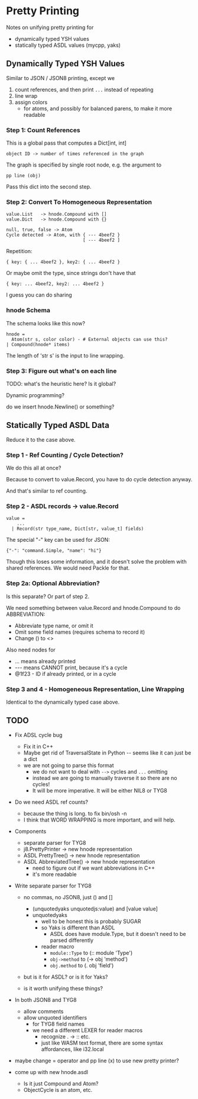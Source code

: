 Pretty Printing
===============

Notes on unifying pretty printing for 

- dynamically typed YSH values 
- statically typed ASDL values (mycpp, yaks)

## Dynamically Typed YSH Values

Similar to JSON / JSON8 printing, except we 

1. count references, and then print `...` instead of repeating
1. line wrap
1. assign colors
   - for atoms, and possibly for balanced parens, to make it more readable

### Step 1: Count References

This is a global pass that computes a Dict[int, int]

    object ID -> number of times referenced in the graph

The graph is specified by single root node, e.g. the argument to

    pp line (obj)

Pass this dict into the second step.

### Step 2: Convert To Homogeneous Representation

    value.List   -> hnode.Compound with []
    value.Dict   -> hnode.Compound with {}

    null, true, false -> Atom
    Cycle detected -> Atom, with { --- 4beef2 }
                                 [ --- 4beef2 ]

Repetition:

    { key: { ... 4beef2 }, key2: { ... 4beef2 }

Or maybe omit the type, since strings don't have that

    { key: ... 4beef2, key2: ... 4beef2 }

I guess you can do sharing

### hnode Schema

The schema looks like this now?

    hnode = 
      Atom(str s, color color) - # External objects can use this?
    | Compound(hnode* items)

The length of 'str s' is the input to line wrapping.

### Step 3: Figure out what's on each line

TODO: what's the heuristic here?  Is it global?

Dynamic programming?

do we insert hnode.Newline() or something?

## Statically Typed ASDL Data

Reduce it to the case above.

### Step 1 - Ref Counting / Cycle Detection?

We do this all at once?

Because to convert to value.Record, you have to do cycle detection anyway.

And that's similar to ref counting.

### Step 2 - ASDL records -> value.Record

    value = 
        ...
      | Record(str type_name, Dict[str, value_t] fields)

The special "-" key can be used for JSON:

    {"-": "command.Simple, "name": "hi"}

Though this loses some information, and it doesn't solve the problem with
shared references.  We would need Packle for that.

### Step 2a: Optional Abbreviation?

Is this separate?  Or part of step 2.

We need something between value.Record and hnode.Compound
to do ABBREVIATION:

- Abbreviate type name, or omit it
- Omit some field names (requires schema to record it)
- Change () to <>

Also need nodes for

- ... means already printed
- --- means CANNOT print, because it's a cycle
- @1f23 - ID if already printed, or in a cycle

### Step 3 and 4 - Homogeneous Representation, Line Wrapping

Identical to the dynamically typed case above.


## TODO

- Fix ADSL cycle bug
  - Fix it in C++
  - Maybe get rid of TraversalState in Python -- seems like it can just be a dict
  - we are not going to parse this format
    - we do not want to deal with `-->` cycles and `...` omitting
    - instead we are going to manually traverse it so there are no cycles!
    - It will be more imperative.  It will be either NIL8 or TYG8

- Do we need ASDL ref counts?
  - because the thing is long. to fix bin/osh -n
  - I think that WORD WRAPPING is more important, and will help.

- Components
  - separate parser for TYG8
  - j8.PrettyPrinter -> new hnode representation
  - ASDL PrettyTree() -> new hnode representation
  - ASDL AbbreviatedTree() -> new hnode representation
    - need to figure out if we want abbreviations in C++
    - it's more readable

- Write separate parser for TYG8
  - no commas, no JSON8, just () and []
    - (unquotedyaks unquotedjs:value) and [value value]
    - unquotedyaks 
      - well to be honest this is probably SUGAR
      - so Yaks is different than ASDL
        - ASDL does have module.Type, but it doesn't need to be parsed
          differently
      - reader macro
        - `module::Type`  to  (:: module 'Type')
        - `obj->method`   to  (-> obj 'method')
        - `obj.method`    to  (. obj 'field')

  - but is it for ASDL?  or is it for Yaks?
  - is it worth unifying these things?

- In both JSON8 and TYG8
  - allow comments
  - allow unquoted identifiers
    - for TYG8 field names
    - we need a different LEXER for reader macros
      - recognize . -> :: etc.
      - just like WASM text format, there are some syntax affordances, like
        i32.local

- maybe change = operator and pp line (x) to use new pretty printer?

- come up with new hnode.asdl
  - Is it just Compound and Atom?
  - ObjectCycle is an atom, etc.
